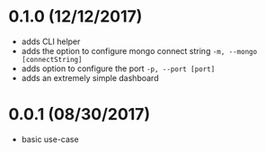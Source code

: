 # 0.1.0 (12/12/2017)

- adds CLI helper
- adds the option to configure mongo connect string `-m, --mongo [connectString]`
- adds option to configure the port `-p, --port [port]`
- adds an extremely simple dashboard

# 0.0.1 (08/30/2017)

- basic use-case

